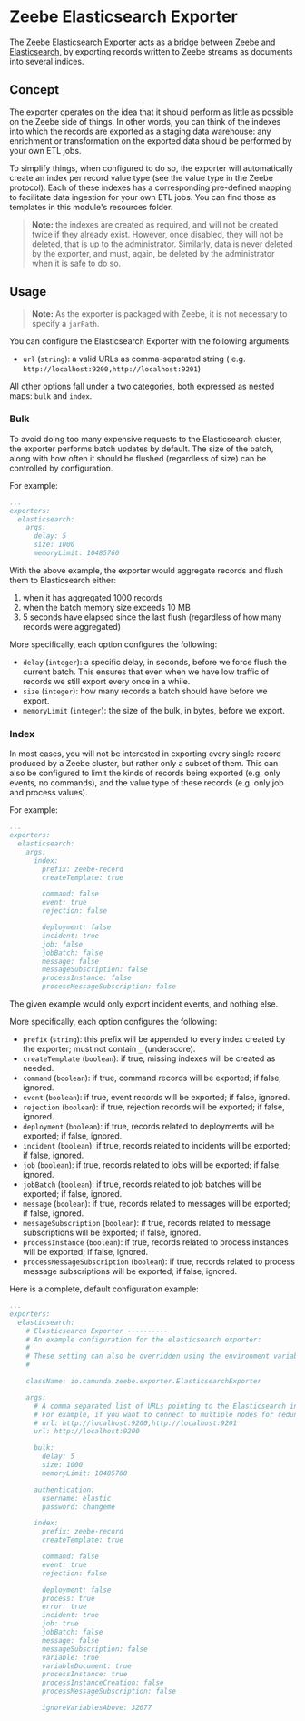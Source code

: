 # Zeebe Elasticsearch Exporter

The Zeebe Elasticsearch Exporter acts as a bridge between
[Zeebe](https://zeebe.io/) and [Elasticsearch](https://www.elastic.co/products/elasticsearch), by
exporting records written to Zeebe streams as documents into several indices.

## Concept

The exporter operates on the idea that it should perform as little as possible on the Zeebe side of
things. In other words, you can think of the indexes into which the records are exported as a
staging data warehouse: any enrichment or transformation on the exported data should be performed by
your own ETL jobs.

To simplify things, when configured to do so, the exporter will automatically create an index per
record value type (see the value type in the Zeebe protocol). Each of these indexes has a
corresponding pre-defined mapping to facilitate data ingestion for your own ETL jobs. You can find
those as templates in this module's resources folder.

> **Note:** the indexes are created as required, and will not be created twice if they already exist. However,
> once disabled, they will not be deleted, that is up to the administrator. Similarly, data is never deleted by
> the exporter, and must, again, be deleted by the administrator when it is safe to do so.

## Usage

> **Note:** As the exporter is packaged with Zeebe, it is not necessary to specify a `jarPath`.

You can configure the Elasticsearch Exporter with the following arguments:

* `url` (`string`): a valid URLs as comma-separated string (
  e.g. `http://localhost:9200,http://localhost:9201`)

All other options fall under a two categories, both expressed as nested maps: `bulk` and `index`.

### Bulk

To avoid doing too many expensive requests to the Elasticsearch cluster, the exporter performs batch
updates by default. The size of the batch, along with how often it should be flushed (regardless of
size) can be controlled by configuration.

For example:

```yaml
...
exporters:
  elasticsearch:
    args:
      delay: 5
      size: 1000
      memoryLimit: 10485760
```

With the above example, the exporter would aggregate records and flush them to Elasticsearch either:

1. when it has aggregated 1000 records
2. when the batch memory size exceeds 10 MB
3. 5 seconds have elapsed since the last flush (regardless of how many records were aggregated)

More specifically, each option configures the following:

* `delay` (`integer`): a specific delay, in seconds, before we force flush the current batch. This
  ensures that even when we have low traffic of records we still export every once in a while.
* `size` (`integer`): how many records a batch should have before we export.
* `memoryLimit` (`integer`): the size of the bulk, in bytes, before we export.

### Index

In most cases, you will not be interested in exporting every single record produced by a Zeebe
cluster, but rather only a subset of them. This can also be configured to limit the kinds of records
being exported (e.g. only events, no commands), and the value type of these records (e.g. only job
and process values).

For example:

```yaml
...
exporters:
  elasticsearch:
    args:
      index:
        prefix: zeebe-record
        createTemplate: true

        command: false
        event: true
        rejection: false

        deployment: false
        incident: true
        job: false
        jobBatch: false
        message: false
        messageSubscription: false
        processInstance: false
        processMessageSubscription: false
```

The given example would only export incident events, and nothing else.

More specifically, each option configures the following:

* `prefix` (`string`): this prefix will be appended to every index created by the exporter; must not
  contain `_` (underscore).
* `createTemplate` (`boolean`): if true, missing indexes will be created as needed.
* `command` (`boolean`): if true, command records will be exported; if false, ignored.
* `event` (`boolean`): if true, event records will be exported; if false, ignored.
* `rejection` (`boolean`): if true, rejection records will be exported; if false, ignored.
* `deployment` (`boolean`): if true, records related to deployments will be exported; if false,
  ignored.
* `incident` (`boolean`): if true, records related to incidents will be exported; if false, ignored.
* `job` (`boolean`): if true, records related to jobs will be exported; if false, ignored.
* `jobBatch` (`boolean`): if true, records related to job batches will be exported; if false,
  ignored.
* `message` (`boolean`): if true, records related to messages will be exported; if false, ignored.
* `messageSubscription` (`boolean`): if true, records related to message subscriptions will be
  exported; if false, ignored.
* `processInstance` (`boolean`): if true, records related to process instances will be exported; if
  false, ignored.
* `processMessageSubscription` (`boolean`): if true, records related to process message
  subscriptions will be exported; if false, ignored.

Here is a complete, default configuration example:

```yaml
...
exporters:
  elasticsearch:
    # Elasticsearch Exporter ----------
    # An example configuration for the elasticsearch exporter:
    #
    # These setting can also be overridden using the environment variables "ZEEBE_BROKER_EXPORTERS_ELASTICSEARCH_..."
    #

    className: io.camunda.zeebe.exporter.ElasticsearchExporter

    args:
      # A comma separated list of URLs pointing to the Elasticsearch instances you wish to export to.
      # For example, if you want to connect to multiple nodes for redundancy:
      # url: http://localhost:9200,http://localhost:9201
      url: http://localhost:9200

      bulk:
        delay: 5
        size: 1000
        memoryLimit: 10485760

      authentication:
        username: elastic
        password: changeme

      index:
        prefix: zeebe-record
        createTemplate: true

        command: false
        event: true
        rejection: false

        deployment: false
        process: true
        error: true
        incident: true
        job: true
        jobBatch: false
        message: false
        messageSubscription: false
        variable: true
        variableDocument: true
        processInstance: true
        processInstanceCreation: false
        processMessageSubscription: false

        ignoreVariablesAbove: 32677
```
